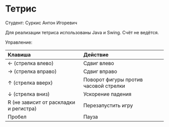 # Тетрис
Студент: Суркис Антон Игоревич

Для реализации тетриса использованы Java и Swing.
Счёт не ведётся.

Управление:

| Клавиша                                | Действие                              |
|:---------------------------------------|:--------------------------------------|
| ← (стрелка влево)                      | Сдвиг влево                           |
| → (стрелка вправо)                     | Сдвиг вправо                          |
| ↑ (стрелка вверх)                      | Поворот фигуры против часовой стрелки |
| ↓ (стрелка вниз)                       | Ускорение падения                     |
| R (не зависит от раскладки и регистра) | Перезапустить игру                    |
| Пробел                                 | Пауза                                 |

